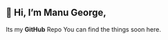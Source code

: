 ## 👋 Hi, I’m **Manu George**,
Its my **GitHub** Repo You can find the things soon here. 
    
<!---
ManuGit1996/ManuGit1996 is a ✨ special ✨ repository because its `README.md` (this file) appears on your GitHub profile.
You can click the Preview link to take a look at your changes.
--->
